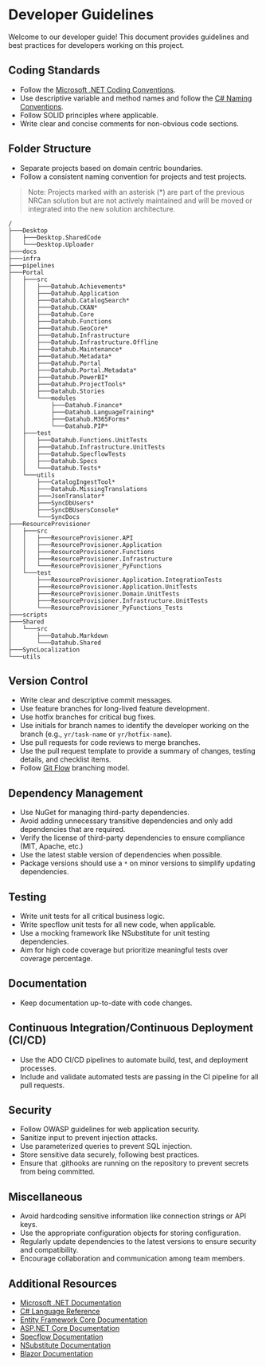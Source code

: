 # Developer Guidelines

Welcome to our developer guide! This document provides guidelines and best practices for developers working on this project.

## Coding Standards

- Follow the [Microsoft .NET Coding Conventions](https://docs.microsoft.com/en-us/dotnet/csharp/programming-guide/inside-a-program/coding-conventions).
- Use descriptive variable and method names and follow the [C# Naming Conventions](https://learn.microsoft.com/en-us/dotnet/csharp/fundamentals/coding-style/identifier-names).
- Follow SOLID principles where applicable.
- Write clear and concise comments for non-obvious code sections.

## Folder Structure

- Separate projects based on domain centric boundaries.
- Follow a consistent naming convention for projects and test projects.

> Note: Projects marked with an asterisk (*) are part of the previous NRCan solution but are not actively maintained and will be moved or integrated into the new solution architecture.

```plaintext
/
├───Desktop
│   ├───Desktop.SharedCode
│   └───Desktop.Uploader
├───docs
├───infra
├───pipelines
├───Portal
│   ├───src
│   │   ├───Datahub.Achievements*
│   │   ├───Datahub.Application
│   │   ├───Datahub.CatalogSearch*
│   │   ├───Datahub.CKAN*
│   │   ├───Datahub.Core
│   │   ├───Datahub.Functions
│   │   ├───Datahub.GeoCore*
│   │   ├───Datahub.Infrastructure
│   │   ├───Datahub.Infrastructure.Offline
│   │   ├───Datahub.Maintenance*
│   │   ├───Datahub.Metadata*
│   │   ├───Datahub.Portal
│   │   ├───Datahub.Portal.Metadata*
│   │   ├───Datahub.PowerBI*
│   │   ├───Datahub.ProjectTools*
│   │   ├───Datahub.Stories
│   │   └───modules
│   │       ├───Datahub.Finance*
│   │       ├───Datahub.LanguageTraining*
│   │       ├───Datahub.M365Forms*
│   │       └───Datahub.PIP*
│   ├───test
│   │   ├───Datahub.Functions.UnitTests
│   │   ├───Datahub.Infrastructure.UnitTests
│   │   ├───Datahub.SpecflowTests
│   │   ├───Datahub.Specs
│   │   └───Datahub.Tests*
│   └───utils
│       ├───CatalogIngestTool*
│       ├───Datahub.MissingTranslations
│       ├───JsonTranslator*
│       ├───SyncDbUsers*
│       ├───SyncDBUsersConsole*
│       └───SyncDocs
├───ResourceProvisioner
│   ├───src
│   │   ├───ResourceProvisioner.API
│   │   ├───ResourceProvisioner.Application
│   │   ├───ResourceProvisioner.Functions
│   │   ├───ResourceProvisioner.Infrastructure
│   │   └───ResourceProvisioner_PyFunctions
│   └───test
│       ├───ResourceProvisioner.Application.IntegrationTests
│       ├───ResourceProvisioner.Application.UnitTests
│       ├───ResourceProvisioner.Domain.UnitTests
│       ├───ResourceProvisioner.Infrastructure.UnitTests
│       └───ResourceProvisioner_PyFunctions_Tests
├───scripts
├───Shared
│   └───src
│       ├───Datahub.Markdown
│       └───Datahub.Shared
├───SyncLocalization
└───utils
```


## Version Control

- Write clear and descriptive commit messages.
- Use feature branches for long-lived feature development.
- Use hotfix branches for critical bug fixes.
- Use initials for branch names to identify the developer working on the branch (e.g., `yr/task-name` or `yr/hotfix-name`).
- Use pull requests for code reviews to merge branches.
- Use the pull request template to provide a summary of changes, testing details, and checklist items.
- Follow [Git Flow](https://nvie.com/posts/a-successful-git-branching-model/) branching model.

## Dependency Management

- Use NuGet for managing third-party dependencies.
- Avoid adding unnecessary transitive dependencies and only add dependencies that are required.
- Verify the license of third-party dependencies to ensure compliance (MIT, Apache, etc.)
- Use the latest stable version of dependencies when possible.
- Package versions should use a `*` on minor versions to simplify updating dependencies.

## Testing

- Write unit tests for all critical business logic.
- Write specflow unit tests for all new code, when applicable.
- Use a mocking framework like NSubstitute for unit testing dependencies.
- Aim for high code coverage but prioritize meaningful tests over coverage percentage.

## Documentation

- Keep documentation up-to-date with code changes.

## Continuous Integration/Continuous Deployment (CI/CD)

- Use the ADO CI/CD pipelines to automate build, test, and deployment processes.
- Include and validate automated tests are passing in the CI pipeline for all pull requests.

## Security

- Follow OWASP guidelines for web application security.
- Sanitize input to prevent injection attacks.
- Use parameterized queries to prevent SQL injection.
- Store sensitive data securely, following best practices.
- Ensure that .githooks are running on the repository to prevent secrets from being committed.


## Miscellaneous

- Avoid hardcoding sensitive information like connection strings or API keys.
- Use the appropriate configuration objects for storing configuration.
- Regularly update dependencies to the latest versions to ensure security and compatibility.
- Encourage collaboration and communication among team members.

## Additional Resources

- [Microsoft .NET Documentation](https://docs.microsoft.com/en-us/dotnet/)
- [C# Language Reference](https://docs.microsoft.com/en-us/dotnet/csharp/)
- [Entity Framework Core Documentation](https://docs.microsoft.com/en-us/ef/core/)
- [ASP.NET Core Documentation](https://docs.microsoft.com/en-us/aspnet/core/)
- [Specflow Documentation](https://specflow.org/documentation/)
- [NSubstitute Documentation](https://nsubstitute.github.io/)
- [Blazor Documentation](https://docs.microsoft.com/en-us/aspnet/core/blazor/)


